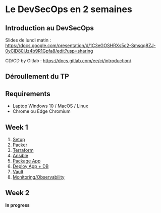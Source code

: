 # Le DevSecOps en 2 semaines

## Introduction au DevSecOps

Slides de lundi matin : https://docs.google.com/presentation/d/1C3eGOSHRXs5c2-Smsqq8ZJ-0yClD80lJz4b9R1Gpfa8/edit?usp=sharing

CD/CD by Gitlab : https://docs.gitlab.com/ee/ci/introduction/

## Déroullement du TP

## Requirements

- Laptop Windows 10 / MacOS / Linux
- Chrome ou Edge Chromium

## Week 1

1. [Setup](1-Setup.md)
2. [Packer](2-Packer.md)
3. [Terraform](3-Terraform.md)
4. [Ansible](4-Ansible.md)
5. [Package App](5-Package-App-Docker.md)
6. [Deploy App + DB](6-Deploy-App-and-DB.md)
7. [Vault](7-Vault.md)
6. [Monitoring/Observability](8-Monitoring.md)

## Week 2

**In progress**
